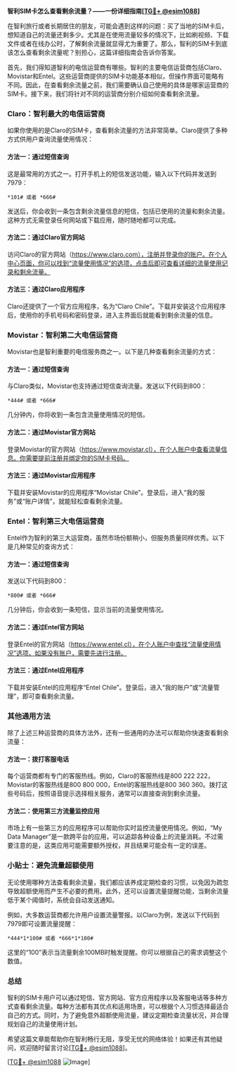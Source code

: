 **智利SIM卡怎么查看剩余流量？——一份详细指南[[TG💪+ @esim1088](https://t.me/s/esim1088)]**

在智利旅行或者长期居住的朋友，可能会遇到这样的问题：买了当地的SIM卡后，想知道自己的流量还剩多少。尤其是在使用流量较多的情况下，比如刷视频、下载文件或者在线办公时，了解剩余流量就显得尤为重要了。那么，智利的SIM卡到底该怎么查看剩余流量呢？别担心，这篇详细指南会告诉你答案。

首先，我们得知道智利的电信运营商有哪些。智利的主要电信运营商包括Claro、Movistar和Entel。这些运营商提供的SIM卡功能基本相似，但操作界面可能略有不同。因此，在查看剩余流量之前，我们需要确认自己使用的具体是哪家运营商的SIM卡。接下来，我们将针对不同的运营商分别介绍如何查看剩余流量。

### Claro：智利最大的电信运营商

如果你使用的是Claro的SIM卡，查看剩余流量的方法非常简单。Claro提供了多种方式供用户查询流量使用情况：

#### 方法一：通过短信查询
这是最常用的方式之一。打开手机上的短信发送功能，输入以下代码并发送到7979：
```
*101# 或者 *666#
```
发送后，你会收到一条包含剩余流量信息的短信，包括已使用的流量和剩余流量。这种方式无需登录任何网站或下载应用，随时随地都可以完成。

#### 方法二：通过Claro官方网站
访问Claro的官方网站（https://www.claro.com），注册并登录你的账户。在个人中心页面，你可以找到“流量使用情况”的选项，点击后即可查看详细的流量使用记录和剩余流量。

#### 方法三：通过Claro应用程序
Claro还提供了一个官方应用程序，名为“Claro Chile”。下载并安装这个应用程序后，使用你的手机号码和密码登录，进入主界面后就能看到剩余流量的信息。

### Movistar：智利第二大电信运营商

Movistar也是智利重要的电信服务商之一。以下是几种查看剩余流量的方式：

#### 方法一：通过短信查询
与Claro类似，Movistar也支持通过短信查询流量。发送以下代码到800：
```
*444# 或者 *666#
```
几分钟内，你将收到一条包含流量使用情况的短信。

#### 方法二：通过Movistar官方网站
登录Movistar的官方网站（https://www.movistar.cl），在个人账户中查看流量信息。你需要提前注册并绑定你的SIM卡号码。

#### 方法三：通过Movistar应用程序
下载并安装Movistar的应用程序“Movistar Chile”。登录后，进入“我的服务”或“账户详情”，就能轻松查看剩余流量。

### Entel：智利第三大电信运营商

Entel作为智利的第三大运营商，虽然市场份额稍小，但服务质量同样优秀。以下是几种常见的查询方式：

#### 方法一：通过短信查询
发送以下代码到800：
```
*800# 或者 *666#
```
几分钟后，你会收到一条短信，显示当前的流量使用情况。

#### 方法二：通过Entel官方网站
登录Entel的官方网站（https://www.entel.cl），在个人账户中查找“流量使用情况”选项。如果没有账户，需要先进行注册。

#### 方法三：通过Entel应用程序
下载并安装Entel的应用程序“Entel Chile”。登录后，进入“我的账户”或“流量管理”，即可查看剩余流量。

### 其他通用方法

除了上述三种运营商的具体方法外，还有一些通用的办法可以帮助你快速查看剩余流量：

#### 方法一：拨打客服电话
每个运营商都有专门的客服热线。例如，Claro的客服热线是800 222 222，Movistar的客服热线是800 800 000，Entel的客服热线是800 360 360。拨打这些号码后，按照语音提示选择相关服务，通常可以直接查询到剩余流量。

#### 方法二：使用第三方流量监控应用
市场上有一些第三方的应用程序可以帮助你实时监控流量使用情况。例如，“My Data Manager”是一款跨平台的应用，可以追踪各种设备上的流量消耗。不过需要注意的是，这类应用可能需要额外授权，并且结果可能会有一定的误差。

### 小贴士：避免流量超额使用

无论使用哪种方法查看剩余流量，我们都应该养成定期检查的习惯，以免因为疏忽导致超额使用而产生不必要的费用。此外，还可以设置流量提醒功能，当剩余流量低于某个阈值时，系统会自动发送通知。

例如，大多数运营商都允许用户设置流量警报。以Claro为例，发送以下代码到7979即可设置流量提醒：
```
*444*1*100# 或者 *666*1*100#
```
这里的“100”表示当流量剩余100MB时触发提醒。你可以根据自己的需求调整这个数值。

### 总结

智利的SIM卡用户可以通过短信、官方网站、官方应用程序以及客服电话等多种方式查看剩余流量。每种方法都有其优点和适用场景，可以根据个人习惯选择最适合自己的方式。同时，为了避免意外超额使用流量，建议定期检查流量状况，并合理规划自己的流量使用计划。

希望这篇文章能帮助你在智利畅行无阻，享受无忧的网络体验！如果还有其他疑问，欢迎随时留言讨论[[TG💪+ @esim1088](https://t.me/s/esim1088)]。

[[TG💪+ @esim1088](https://t.me/s/esim1088) ![Image](https://i.postimg.cc/4NQfJmqS/Snipaste-2025-05-13-00-14-12.png)]